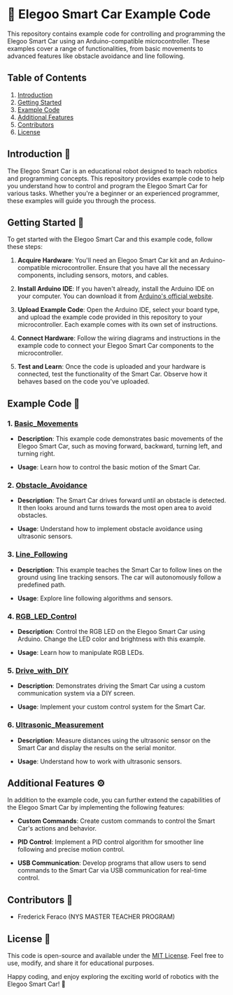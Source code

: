 # 🚗 Elegoo Smart Car Example Code


This repository contains example code for controlling and programming the Elegoo Smart Car using an Arduino-compatible microcontroller. These examples cover a range of functionalities, from basic movements to advanced features like obstacle avoidance and line following.

## Table of Contents

1. [Introduction](#introduction)
2. [Getting Started](#getting-started)
3. [Example Code](#example-code)
4. [Additional Features](#additional-features)
5. [Contributors](#contributors)
6. [License](#license)

## Introduction 🤖

The Elegoo Smart Car is an educational robot designed to teach robotics and programming concepts. This repository provides example code to help you understand how to control and program the Elegoo Smart Car for various tasks. Whether you're a beginner or an experienced programmer, these examples will guide you through the process.

## Getting Started 🚀

To get started with the Elegoo Smart Car and this example code, follow these steps:

1. **Acquire Hardware**: You'll need an Elegoo Smart Car kit and an Arduino-compatible microcontroller. Ensure that you have all the necessary components, including sensors, motors, and cables.

2. **Install Arduino IDE**: If you haven't already, install the Arduino IDE on your computer. You can download it from [Arduino's official website](https://www.arduino.cc/en/software).

3. **Upload Example Code**: Open the Arduino IDE, select your board type, and upload the example code provided in this repository to your microcontroller. Each example comes with its own set of instructions.

4. **Connect Hardware**: Follow the wiring diagrams and instructions in the example code to connect your Elegoo Smart Car components to the microcontroller.

5. **Test and Learn**: Once the code is uploaded and your hardware is connected, test the functionality of the Smart Car. Observe how it behaves based on the code you've uploaded.

## Example Code 📝

### 1. [Basic_Movements](Basic_Movements)

- **Description**: This example code demonstrates basic movements of the Elegoo Smart Car, such as moving forward, backward, turning left, and turning right.

- **Usage**: Learn how to control the basic motion of the Smart Car.

### 2. [Obstacle_Avoidance](Obstacle_Avoidance)

- **Description**: The Smart Car drives forward until an obstacle is detected. It then looks around and turns towards the most open area to avoid obstacles.

- **Usage**: Understand how to implement obstacle avoidance using ultrasonic sensors.

### 3. [Line_Following](Line_Following)

- **Description**: This example teaches the Smart Car to follow lines on the ground using line tracking sensors. The car will autonomously follow a predefined path.

- **Usage**: Explore line following algorithms and sensors.

### 4. [RGB_LED_Control](RGB_LED_Control)

- **Description**: Control the RGB LED on the Elegoo Smart Car using Arduino. Change the LED color and brightness with this example.

- **Usage**: Learn how to manipulate RGB LEDs.

### 5. [Drive_with_DIY](Drive_with_DIY)

- **Description**: Demonstrates driving the Smart Car using a custom communication system via a DIY screen.

- **Usage**: Implement your custom control system for the Smart Car.

### 6. [Ultrasonic_Measurement](Ultrasonic_Measurement)

- **Description**: Measure distances using the ultrasonic sensor on the Smart Car and display the results on the serial monitor.

- **Usage**: Understand how to work with ultrasonic sensors.

## Additional Features ⚙️

In addition to the example code, you can further extend the capabilities of the Elegoo Smart Car by implementing the following features:

- **Custom Commands**: Create custom commands to control the Smart Car's actions and behavior.

- **PID Control**: Implement a PID control algorithm for smoother line following and precise motion control.

- **USB Communication**: Develop programs that allow users to send commands to the Smart Car via USB communication for real-time control.

## Contributors 👥

- Frederick Feraco (NYS MASTER TEACHER PROGRAM)

## License 📜

This code is open-source and available under the [MIT License](LICENSE). Feel free to use, modify, and share it for educational purposes.

Happy coding, and enjoy exploring the exciting world of robotics with the Elegoo Smart Car! 🤖
